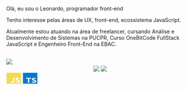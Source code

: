 Olá, eu sou o Leonardo, programador front-end

Tenho interesse pelas áreas de UX, front-end, ecossistema JavaScript.

Atualmente estou atuando na área de freelancer, cursando Análise e Desenvolvimento de Sistemas na PUCPR, Curso OneBitCode FullStack JavaScript e Engenheiro Front-End na EBAC.

<div style="display: inline_block"><br>
  <a href="https://www.linkedin.com/in/leonardo-moretti-1280381b9/" target="blank"><img src="https://img.shields.io/badge/-LinkedIn-%230077B5?style=for-the-badge&logo=linkedin&logoColor=white"></a>
  <div align="center">
    <img height="180em" src="https://github-readme-stats.vercel.app/api?username=MorettiLeonardo&show_icons=true&theme=dracula&include_all_commits=true&count_private=true"/>
    <img height="180em" src="https://github-readme-stats.vercel.app/api/top-langs/?username=morettileonardo&layout=compact&langs_count=7&theme=dracula"/>
  </div>
    <img align="center" alt="Rafa-Js" height="30" width="40" src="https://raw.githubusercontent.com/devicons/devicon/master/icons/javascript/javascript-plain.svg">
  <img align="center" alt="Rafa-Js" height="30" width="40" src="https://raw.githubusercontent.com/devicons/devicon/master/icons/typescript/typescript-plain.svg">
</div>
